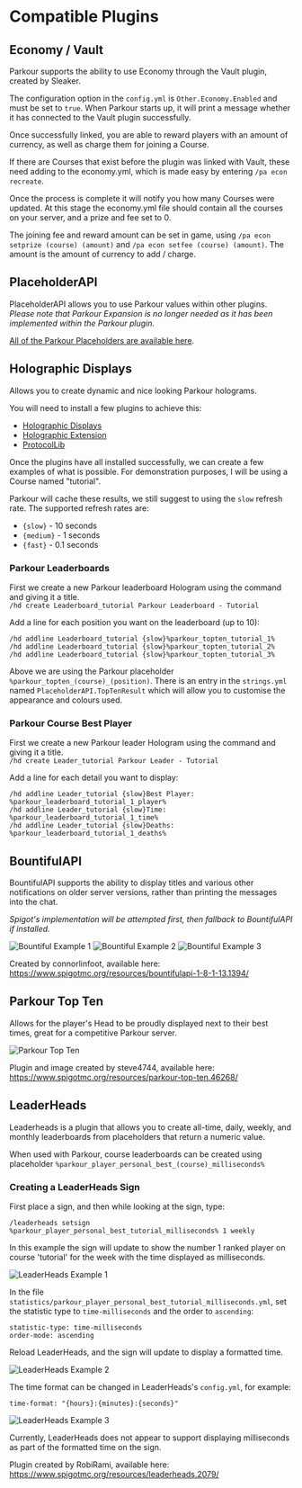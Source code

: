 Compatible Plugins
======

## Economy / Vault

Parkour supports the ability to use Economy through the Vault plugin, created by Sleaker.

The configuration option in the `config.yml` is `Other.Economy.Enabled` and must be set to `true`. When Parkour starts up, it will print a message whether it has connected to the Vault plugin successfully.

Once successfully linked, you are able to reward players with an amount of currency, as well as charge them for joining a Course.

If there are Courses that exist before the plugin was linked with Vault, these need adding to the economy.yml, which is made easy by entering `/pa econ recreate`.

Once the process is complete it will notify you how many Courses were updated. At this stage the economy.yml file should contain all the courses on your server, and a prize and fee set to 0.

The joining fee and reward amount can be set in game, using `/pa econ setprize (course) (amount)` and `/pa econ setfee (course) (amount)`. The amount is the amount of currency to add / charge.

## PlaceholderAPI

PlaceholderAPI allows you to use Parkour values within other plugins.  
_Please note that Parkour Expansion is no longer needed as it has been implemented within the Parkour plugin._

[All of the Parkour Placeholders are available here](essential/placeholders.md).

## Holographic Displays

Allows you to create dynamic and nice looking Parkour holograms.

You will need to install a few plugins to achieve this:
* [Holographic Displays](https://dev.bukkit.org/projects/holographic-displays?gameCategorySlug=bukkit-plugins&projectID=75097)
* [Holographic Extension](https://www.spigotmc.org/resources/holographic-extension.18461/)
* [ProtocolLib](https://www.spigotmc.org/resources/protocollib.1997/)

Once the plugins have all installed successfully, we can create a few examples of what is possible. For demonstration purposes, I will be using a Course named "tutorial".

Parkour will cache these results, we still suggest to using the `slow` refresh rate. The supported refresh rates are:
* `{slow}` - 10 seconds
* `{medium}` - 1 seconds
* `{fast}` - 0.1 seconds

### Parkour Leaderboards
First we create a new Parkour leaderboard Hologram using the command and giving it a title.  
`/hd create Leaderboard_tutorial Parkour Leaderboard - Tutorial`

Add a line for each position you want on the leaderboard (up to 10):

`/hd addline Leaderboard_tutorial {slow}%parkour_topten_tutorial_1%`  
`/hd addline Leaderboard_tutorial {slow}%parkour_topten_tutorial_2%`  
`/hd addline Leaderboard_tutorial {slow}%parkour_topten_tutorial_3%`

Above we are using the Parkour placeholder `%parkour_topten_(course)_(position)`.
There is an entry in the `strings.yml` named `PlaceholderAPI.TopTenResult` which will allow you to customise the appearance and colours used.

### Parkour Course Best Player
First we create a new Parkour leader Hologram using the command and giving it a title.  
`/hd create Leader_tutorial Parkour Leader - Tutorial`

Add a line for each detail you want to display:

`/hd addline Leader_tutorial {slow}Best Player: %parkour_leaderboard_tutorial_1_player%`  
`/hd addline Leader_tutorial {slow}Time: %parkour_leaderboard_tutorial_1_time%`  
`/hd addline Leader_tutorial {slow}Deaths: %parkour_leaderboard_tutorial_1_deaths%`

## BountifulAPI

BountifulAPI supports the ability to display titles and various other notifications on older server versions, rather than printing the messages into the chat.

_Spigot's implementation will be attempted first, then fallback to BountifulAPI if installed._

![Bountiful Example 1](https://i.imgur.com/E8BighB.png "Bountiful Example 1")
![Bountiful Example 2](https://i.imgur.com/fDsUmHV.png "Bountiful Example 2")
![Bountiful Example 3](https://i.imgur.com/bRvhdp8.png "Bountiful Example 3")

Created by connorlinfoot, available here: https://www.spigotmc.org/resources/bountifulapi-1-8-1-13.1394/


## Parkour Top Ten

Allows for the player's Head to be proudly displayed next to their best times, great for a competitive Parkour server.

![Parkour Top Ten](https://i.imgur.com/c2n6QUM.png "Parkour Top Ten")

Plugin and image created by steve4744, available here: https://www.spigotmc.org/resources/parkour-top-ten.46268/


## LeaderHeads

Leaderheads is a plugin that allows you to create all-time, daily, weekly, and monthly leaderboards from placeholders that return a numeric value.

When used with Parkour, course leaderboards can be created using placeholder `%parkour_player_personal_best_(course)_milliseconds%`

### Creating a LeaderHeads Sign
First place a sign, and then while looking at the sign, type:

`/leaderheads setsign %parkour_player_personal_best_tutorial_milliseconds% 1 weekly`

In this example the sign will update to show the number 1 ranked player on course 'tutorial' for the week with the time displayed as milliseconds.

![LeaderHeads Example 1](https://i.imgur.com/LTJ9Dw3.png "LeaderHeads Example 1")

In the file `statistics/parkour_player_personal_best_tutorial_milliseconds.yml`, set the statistic type to `time-milliseconds` and the order to `ascending`:

```
statistic-type: time-milliseconds
order-mode: ascending
```

Reload LeaderHeads, and the sign will update to display a formatted time.

![LeaderHeads Example 2](https://i.imgur.com/swbtPkt.png "LeaderHeads Example 2")

The time format can be changed in LeaderHeads's `config.yml`, for example:

`time-format: "{hours}:{minutes}:{seconds}"`

![LeaderHeads Example 3](https://i.imgur.com/XzwLLSL.png "LeaderHeads Example 3")

Currently, LeaderHeads does not appear to support displaying milliseconds as part of the formatted time on the sign.

Plugin created by RobiRami, available here: https://www.spigotmc.org/resources/leaderheads.2079/
